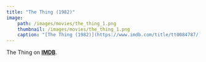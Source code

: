 ```yaml
---
title: "The Thing (1982)"
image:
    path: /images/movies/the_thing_1.png
    thumbnail: /images/movies/the_thing_1.png
    caption: "[The Thing (1982)](https://www.imdb.com/title/tt0084787/)"
---
```


The Thing on [**IMDB**](https://www.imdb.com/title/tt0084787/).

